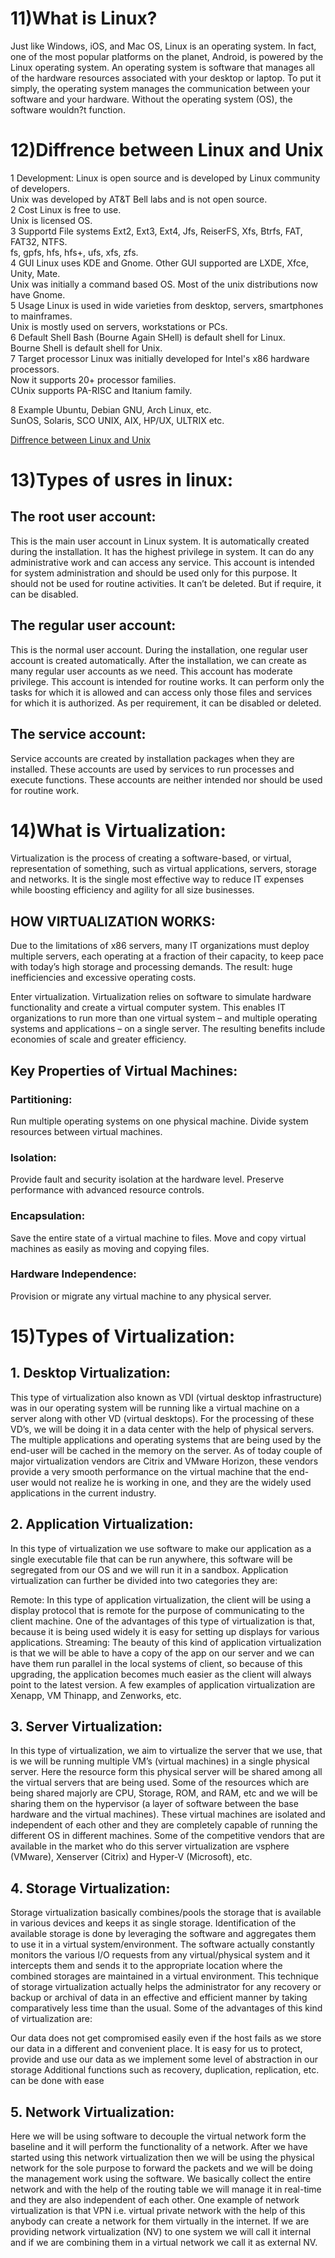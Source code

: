 # 11)What is Linux?

Just like Windows, iOS, and Mac OS, Linux is an operating system. In fact, one of the most popular platforms on the planet, Android, is powered by the Linux operating system. An operating system is software that manages all of the hardware resources associated with your desktop or laptop. To put it simply, the operating system manages the communication between your software and your hardware. Without the operating system (OS), the software wouldn?t function.

# 12)Diffrence between Linux and Unix

1	Development:	Linux is open source and is developed by Linux community of developers.	  
			Unix was developed by AT&T Bell labs and is not open source.  
2	Cost		Linux is free to use.	  
			Unix is licensed OS.  
3	Supportd File systems	Ext2, Ext3, Ext4, Jfs, ReiserFS, Xfs, Btrfs, FAT, FAT32, NTFS.	  
				fs, gpfs, hfs, hfs+, ufs, xfs, zfs.  
4	GUI		Linux uses KDE and Gnome. Other GUI supported are LXDE, Xfce, Unity, Mate.	  
			Unix was initially a command based OS. Most of the unix distributions now have Gnome.  
5	Usage		Linux is used in wide varieties from desktop, servers, smartphones to mainframes.  
			Unix is mostly used on servers, workstations or PCs.  
6	Default Shell	Bash (Bourne Again SHell) is default shell for Linux.	  
			Bourne Shell is default shell for Unix.  
7	Target processor	Linux was initially developed for Intel's x86 hardware processors.  
				Now it supports 20+ processor families.	  
				CUnix supports PA-RISC and Itanium family.  
				
8	Example			Ubuntu, Debian GNU, Arch Linux, etc.	  	
				SunOS, Solaris, SCO UNIX, AIX, HP/UX, ULTRIX etc.    
				
[Diffrence between Linux and Unix](https://www.tutorialspoint.com/difference-between-linux-and-unix#:~:text=Unix%20is%20multi%2Dtasking%2C%20multi,team%20at%20AT%26T%20Bell%20Labs.&text=Linux%20is%20open%20source%20and,and%20is%20not%20open%20source.)



# 13)Types of usres in linux:

## The root user account:
This is the main user account in Linux system. It is automatically created during the installation. It has the highest privilege in system. It can do any administrative work and can access any service. This account is intended for system administration and should be used only for this purpose. It should not be used for routine activities. It can’t be deleted. But if require, it can be disabled.  

## The regular user account:
This is the normal user account. During the installation, one regular user account is created automatically. After the installation, we can create as many regular user accounts as we need. This account has moderate privilege. This account is intended for routine works. It can perform only the tasks for which it is allowed and can access only those files and services for which it is authorized. As per requirement, it can be disabled or deleted.  

## The service account:
Service accounts are created by installation packages when they are installed. These accounts are used by services to run processes and execute functions. These accounts are neither intended nor should be used for routine work.

# 14)What is Virtualization:  

Virtualization is the process of creating a software-based, or virtual, representation of something, such as virtual applications, servers, storage and networks. It is the single most effective way to reduce IT expenses while boosting efficiency and agility for all size businesses.

## HOW VIRTUALIZATION WORKS:

Due to the limitations of x86 servers, many IT organizations must deploy multiple servers, each operating at a fraction of their capacity, to keep pace with today’s high storage and processing demands. The result: huge inefficiencies and excessive operating costs.

Enter virtualization. Virtualization relies on software to simulate hardware functionality and create a virtual computer system. This enables IT organizations to run more than one virtual system – and multiple operating systems and applications – on a single server.
The resulting benefits include economies of scale and greater efficiency.

## Key Properties of Virtual Machines:

### Partitioning:

Run multiple operating systems on one physical machine.
Divide system resources between virtual machines.  

### Isolation:  

Provide fault and security isolation at the hardware level.
Preserve performance with advanced resource controls.  

### Encapsulation:  

Save the entire state of a virtual machine to files.
Move and copy virtual machines as easily as moving and copying files.  

### Hardware Independence:  

Provision or migrate any virtual machine to any physical server.

# 15)Types of Virtualization:  

## 1. Desktop Virtualization:  

This type of virtualization also known as VDI (virtual desktop infrastructure) was in our operating system will be running like a virtual machine on a server along with other VD (virtual desktops). For the processing of these VD’s, we will be doing it in a data center with the help of physical servers. The multiple applications and operating systems that are being used by the end-user will be cached in the memory on the server. As of today couple of major virtualization vendors are Citrix and VMware Horizon, these vendors provide a very smooth performance on the virtual machine that the end-user would not realize he is working in one, and they are the widely used applications in the current industry.

## 2. Application Virtualization:  

In this type of virtualization we use software to make our application as a single executable file that can be run anywhere, this software will be segregated from our OS and we will run it in a sandbox. Application virtualization can further be divided into two categories they are:

Remote: In this type of application virtualization, the client will be using a display protocol that is remote for the purpose of communicating to the client machine. One of the advantages of this type of virtualization is that, because it is being used widely it is easy for setting up displays for various applications.
Streaming: The beauty of this kind of application virtualization is that we will be able to have a copy of the app on our server and we can have them run parallel in the local systems of client, so because of this upgrading, the application becomes much easier as the client will always point to the latest version.
A few examples of application virtualization are Xenapp, VM Thinapp, and Zenworks, etc.

## 3. Server Virtualization:  

In this type of virtualization, we aim to virtualize the server that we use, that is we will be running multiple VM’s (virtual machines) in a single physical server. Here the resource form this physical server will be shared among all the virtual servers that are being used. Some of the resources which are being shared majorly are CPU, Storage, ROM, and RAM, etc and we will be sharing them on the hypervisor (a layer of software between the base hardware and the virtual machines). These virtual machines are isolated and independent of each other and they are completely capable of running the different OS in different machines. Some of the competitive vendors that are available in the market who do this server virtualization are vsphere (VMware), Xenserver (Citrix) and Hyper-V (Microsoft), etc.  

## 4. Storage Virtualization:  

Storage virtualization basically combines/pools the storage that is available in various devices and keeps it as single storage. Identification of the available storage is done by leveraging the software and aggregates them to use it in a virtual system/environment. The software actually constantly monitors the various I/O requests from any virtual/physical system and it intercepts them and sends it to the appropriate location where the combined storages are maintained in a virtual environment. This technique of storage virtualization actually helps the administrator for any recovery or backup or archival of data in an effective and efficient manner by taking comparatively less time than the usual. Some of the advantages of this kind of virtualization are:

Our data does not get compromised easily even if the host fails as we store our data in a different and convenient place.
It is easy for us to protect, provide and use our data as we implement some level of abstraction in our storage
Additional functions such as recovery, duplication, replication, etc. can be done with ease  

## 5. Network Virtualization:  

Here we will be using software to decouple the virtual network form the baseline and it will perform the functionality of a network. After we have started using this network virtualization then we will be using the physical network for the sole purpose to forward the packets and we will be doing the management work using the software. We basically collect the entire network and with the help of the routing table we will manage it in real-time and they are also independent of each other. One example of network virtualization is that VPN i.e. virtual private network with the help of this anybody can create a network for them virtually in the internet. If we are providing network virtualization (NV) to one system we will call it internal and if we are combining them in a virtual network we call it as external NV.
